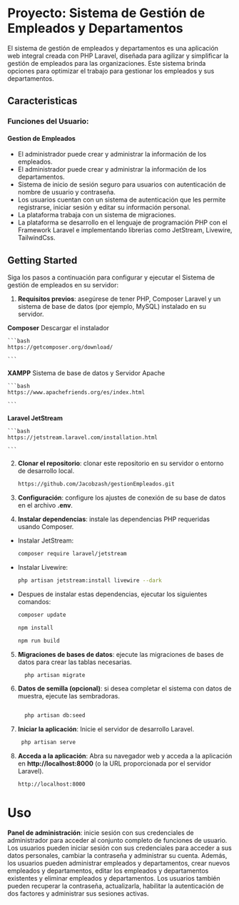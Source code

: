 # Proyecto: Sistema de Gestión de Empleados y Departamentos

El sistema de gestión de empleados y departamentos es una aplicación web integral creada con PHP Laravel, diseñada para agilizar y simplificar la gestión de empleados para las organizaciones. Este sistema brinda opciones para optimizar el trabajo para gestionar los empleados y sus departamentos.

## Caracteristicas

### Funciones del Usuario:

#### Gestion de Empleados

-   El administrador puede crear y administrar la información de los empleados.
- El administrador puede crear y administrar la información de los departamentos.
- Sistema de inicio de sesión seguro para usuarios con autenticación de nombre de usuario y contraseña.
- Los usuarios cuentan con un sistema de autenticación que les permite registrarse, iniciar sesión y editar su información personal.
- La plataforma trabaja con un sistema de migraciones.
- La plataforma se desarrollo en el lenguaje de programación PHP con el Framework Laravel e implementando librerias como JetStream, Livewire, TailwindCss.



## Getting Started

Siga los pasos a continuación para configurar y ejecutar el Sistema de gestión de empleados en su servidor:

1. **Requisitos previos**: asegúrese de tener PHP, Composer Laravel y un sistema de base de datos (por ejemplo, MySQL) instalado en su servidor.

**Composer** Descargar el instalador

    ```bash
    https://getcomposer.org/download/

    ```
    

**XAMPP** Sistema de base de datos y Servidor Apache 

    ```bash
    https://www.apachefriends.org/es/index.html

    ```

**Laravel JetStream** 

    ```bash
    https://jetstream.laravel.com/installation.html

    ```
    

2. **Clonar el repositorio**: clonar este repositorio en su servidor o entorno de desarrollo local.

    ```bash
    https://github.com/Jacobzash/gestionEmpleados.git

    ```

3.  **Configuración**: configure los ajustes de conexión de su base de datos en el archivo **.env**.

4. **Instalar dependencias**: instale las dependencias PHP requeridas usando Composer.

- Instalar JetStream:

    ```bash
    composer require laravel/jetstream

    ```

- Instalar Livewire:

    ```bash
    php artisan jetstream:install livewire --dark

    ```

- Despues de instalar estas dependencias, ejecutar los siguientes comandos:


    ```bash
    composer update

    npm install

    npm run build

    ```



5.  **Migraciones de bases de datos**: ejecute las migraciones de bases de datos para crear las tablas necesarias.

    ```bash
      php artisan migrate

    ```

6.  **Datos de semilla (opcional)**: si desea completar el sistema con datos de muestra, ejecute las sembradoras.

    ```bash

      php artisan db:seed

    ```

7.  **Iniciar la aplicación**: Inicie el servidor de desarrollo Laravel.

    ```bash
     php artisan serve

    ```

8.  **Acceda a la aplicación**: Abra su navegador web y acceda a la aplicación en **http://localhost:8000** (o la URL proporcionada por el servidor Laravel).


    ```bash
    http://localhost:8000

    ```

# Uso

**Panel de administración**: inicie sesión con sus credenciales de administrador para acceder al conjunto completo de funciones de usuario. Los usuarios pueden iniciar sesión con sus credenciales para acceder a sus datos personales, cambiar la contraseña y administrar su cuenta. Además, los usuarios pueden administrar empleados y departamentos, crear nuevos empleados y departamentos, editar los empleados y departamentos existentes y eliminar empleados y departamentos. Los usuarios también pueden recuperar la contraseña, actualizarla, habilitar la autenticación de dos factores y administrar sus sesiones activas.
